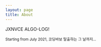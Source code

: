 ```yaml
---
layout: page
title: About
---
```


<p class="message">
  JXNVCE ALGO-LOG! 
</p>

<small>
  Starting from July 2021, 코딩바보 탈출하는 그 날까지...
</small>

